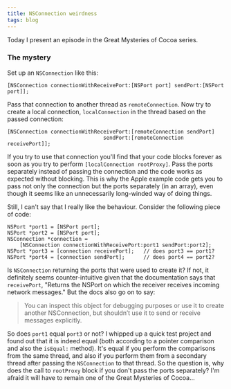 ```yaml
---
title: NSConnection weirdness
tags: blog
---
```


Today I present an episode in the Great Mysteries of Cocoa series.

### The mystery

Set up an `NSConnection` like this:

    [NSConnection connectionWithReceivePort:[NSPort port] sendPort:[NSPort port]];

Pass that connection to another thread as `remoteConnection`. Now try to create a local connection, `localConnection` in the thread based on the passed connection:

    [NSConnection connectionWithReceivePort:[remoteConnection sendPort]
                                   sendPort:[remoteConnection receivePort]];

If you try to use that connection you'll find that your code blocks forever as soon as you try to perform `[localConnection rootProxy]`. Pass the ports separately instead of passing the connection and the code works as expected without blocking. This is why the Apple example code gets you to pass not only the connection but the ports separately (in an array), even though it seems like an unnecessarily long-winded way of doing things.

Still, I can't say that I really like the behaviour. Consider the following piece of code:

    NSPort *port1 = [NSPort port];
    NSPort *port2 = [NSPort port];
    NSConnection *connection =
        [NSConnection connectionWithReceivePort:port1 sendPort:port2];
    NSPort *port3 = [connection receivePort];   // does port3 == port1?
    NSPort *port4 = [connection sendPort];      // does port4 == port2?

Is `NSConnection` returning the ports that were used to create it? If not, it definitely seems counter-intuitive given that the documentation says that `receivePort`, "Returns the NSPort on which the receiver receives incoming network messages." But the docs also go on to say:

> You can inspect this object for debugging purposes or use it to create another NSConnection, but shouldn’t use it to send or receive messages explicitly.

So does `port1` equal `port3` or not? I whipped up a quick test project and found out that it is indeed equal (both according to a pointer comparison and also the `isEqual:` method). It's equal if you perform the comparisons from the same thread, and also if you perform them from a secondary thread after passing the `NSConnection` to that thread. So the question is, why does the call to `rootProxy` block if you don't pass the ports separately? I'm afraid it will have to remain one of the Great Mysteries of Cocoa...
